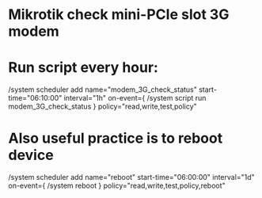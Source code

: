 # Mikrotik check mini-PCIe slot 3G modem
# Run script every hour:
/system scheduler add name="modem_3G_check_status" start-time="06:10:00" interval="1h" on-event={ /system script run modem_3G_check_status } policy="read,write,test,policy"

# Also useful practice is to reboot device
/system scheduler add name="reboot" start-time="06:00:00" interval="1d" on-event={ /system reboot } policy="read,write,test,policy,reboot"